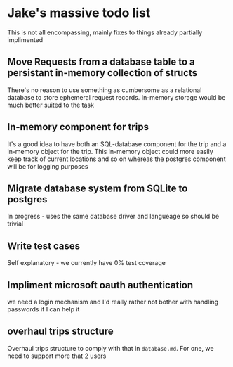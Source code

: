 # Jake's massive todo list

This is not all encompassing, mainly fixes to things already partially implimented

## Move Requests from a database table to a persistant in-memory collection of structs

There's no reason to use something as cumbersome as a relational database to store ephemeral request records. In-memory storage would be much better suited to the task

## In-memory component for trips

It's a good idea to have both an SQL-database component for the trip and a in-memory object for the trip. This in-memory object could more easily keep track of current locations and so on whereas the postgres component will be for logging purposes

## Migrate database system from SQLite to postgres

In progress - uses the same database driver and langueage so should be trivial

## Write test cases

Self explanatory - we currently have 0% test coverage

## Impliment microsoft oauth authentication

we need a login mechanism and I'd really rather not bother with handling passwords if I can help it

## overhaul trips structure

Overhaul trips structure to comply with that in `database.md`. For one, we need to support more that 2 users
